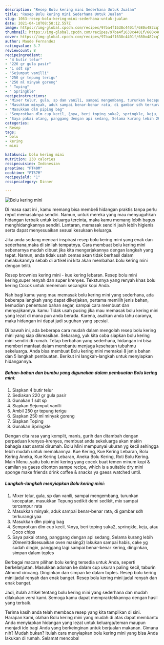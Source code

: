 ```yaml
---
description: "Resep Bolu kering mini Sederhana Untuk Jualan"
title: "Resep Bolu kering mini Sederhana Untuk Jualan"
slug: 1063-resep-bolu-kering-mini-sederhana-untuk-jualan
date: 2021-04-18T08:58:12.557Z
image: https://img-global.cpcdn.com/recipes/97ba4f1638c4401f/680x482cq70/bolu-kering-mini-foto-resep-utama.jpg
thumbnail: https://img-global.cpcdn.com/recipes/97ba4f1638c4401f/680x482cq70/bolu-kering-mini-foto-resep-utama.jpg
cover: https://img-global.cpcdn.com/recipes/97ba4f1638c4401f/680x482cq70/bolu-kering-mini-foto-resep-utama.jpg
author: Maude Fernandez
ratingvalue: 3.7
reviewcount: 8
recipeingredient:
- "4 butir telur"
- "220 gr gula pasir"
- "1 sdt sp"
- "Sejumput vanilli"
- "250 gr tepung terigu"
- "250 ml minyak goreng"
- " Toping"
- " Springkle"
recipeinstructions:
- "Mixer telur, gula, sp dan vanili, sampai mengembang, turunkan kecepatan, masukkan Tepung sedikit demi sedikit, mix sampai tercampur rata"
- "Masukkan minyak, aduk sampai benar-benar rata, di gambar sdh terkurangi yaa"
- "Masukkan dlm piping bag"
- "Semprotkan dlm cup kecil, ¾nya, beri toping suka2, springkle, keju, atau Coco chips"
- "Saya pakai otang, panggang dengan api sedang, Selama kurang lebih 20menit(disesuaikan oven masing2) lakukan sampai habis, cake yg sudah dingin, panggang lagi sampai benar-benar kering, dinginkan, simpan dalam toples"
categories:
- Resep
tags:
- bolu
- kering
- mini

katakunci: bolu kering mini 
nutrition: 230 calories
recipecuisine: Indonesian
preptime: "PT40M"
cooktime: "PT57M"
recipeyield: "1"
recipecategory: Dinner

---
```



![Bolu kering mini](https://img-global.cpcdn.com/recipes/97ba4f1638c4401f/680x482cq70/bolu-kering-mini-foto-resep-utama.jpg)

Di masa  saat ini , kamu memang bisa membeli hidangan praktis tanpa perlu repot memasaknya sendiri. Namun, untuk mereka yang mau menyuguhkan hidangan terbaik untuk keluarga tercinta, maka kamu memang lebih bagus menghidangkannya sendiri. Lantaran, memasak sendiri jauh lebih higienis serta dapat menyesuaikan sesuai kesukaan keluarga.

Jika anda sedang mencari inspirasi resep bolu kering mini yang enak dan sederhana,maka di sinilah tempatnya. Cara membuat bolu kering mini  sebenarnya mudah dibuat jika kita mengerjakannya dengan langkah yang tepat. Namun, anda tidak usah cemas akan tidak berhasil dalam melakukannya 
sebab di artikel ini kita akan membahas bolu kering mini dengan teliti.  

Resep brownies kering mini - kue kering lebaran. Resep bolu mini kering,super renyah dan super krenyes. Teksturnya yang renyah khas bolu kering Cocok untuk menemani secangkir kopi Anda.

Nah bagi kamu yang mau memasak bolu kering mini yang sederhana, ada beberapa langkah yang dapat dikerjakan, pertama memilih jenis bahan, kemudian penentuan bahan segar, sampai cara membuat dan menyajikannya. kamu Tidak usah pusing jika mau memasak bolu kering mini yang lezat di mana pun anda berada. Karena, asalkan anda  tahu caranya, maka hidangan ini dapat jadi suguhan yang spesial.

Di bawah ini, ada beberapa cara mudah dalam mengolah resep bolu kering mini yang siap dikreasikan. Sekarang, yuk kita coba siapkan bolu kering mini sendiri di rumah. Tetap berbahan yang sederhana, hidangan ini bisa memberi manfaat dalam membantu menjaga kesehatan tubuhmu sekeluarga. Anda bisa membuat Bolu kering mini memakai 8 jenis bahan dan 5 langkah pembuatan. Berikut ini langkah-langkah untuk menyiapkan hidangannya.

<!--inarticleads1-->

##### Bahan-bahan dan bumbu yang digunakan dalam pembuatan Bolu kering mini:

1. Siapkan 4 butir telur
1. Sediakan 220 gr gula pasir
1. Gunakan 1 sdt sp
1. Siapkan Sejumput vanilli
1. Ambil 250 gr tepung terigu
1. Siapkan 250 ml minyak goreng
1. Siapkan  Toping
1. Gunakan  Springkle


Dengan cita rasa yang komplit, manis, gurih dan ditambah dengan perpaduan krenyes-krenyes, membuat anda sekeluarga akan makin bahagia saat santai dirumah. Bolu Mini mempunyai ukuran yg kecil sehingga lebih mudah untuk memakannya. Kue Kering, Kue Kering Lebaran, Bolu Kering Aneka, Kue Kering Lebaran, Aneka Bolu Kering, Roti Bolu Kering. Main Menu..yaitu bolu mini kering yang cocok buat temen minum kopi &amp; camilan ya gaess ditonton sampe recipe, which is a suitable dry mini sponge make friends drink coffee &amp; snacks ya gaess watched until. 

<!--inarticleads2-->

##### Langkah-langkah menyiapkan Bolu kering mini:

1. Mixer telur, gula, sp dan vanili, sampai mengembang, turunkan kecepatan, masukkan Tepung sedikit demi sedikit, mix sampai tercampur rata
1. Masukkan minyak, aduk sampai benar-benar rata, di gambar sdh terkurangi yaa
1. Masukkan dlm piping bag
1. Semprotkan dlm cup kecil, ¾nya, beri toping suka2, springkle, keju, atau Coco chips
1. Saya pakai otang, panggang dengan api sedang, Selama kurang lebih 20menit(disesuaikan oven masing2) lakukan sampai habis, cake yg sudah dingin, panggang lagi sampai benar-benar kering, dinginkan, simpan dalam toples


Berbagai macam pilihan bolu kering tersedia untuk Anda, seperti berkelanjutan. Masukkan adonan ke dalam cup ukuran paling kecil, taburin Almond cincang. Dinginkan dan simpan ke dalam toples. Resep bolu kering mini jadul renyah dan enak banget. Resep bolu kering mini jadul renyah dan enak banget. 

Jadi, itulah artikel tentang  bolu kering mini  yang sederhana dan mudah dilakukan versi kami. Semoga kamu dapat mempraktekkannya dengan hasil yang terbaik. 

Terima kasih anda telah membaca resep yang kita tampilkan di sini. Harapan kami, olahan  Bolu kering mini yang mudah di atas dapat membantu Anda menyiapkan hidangan yang lezat untuk keluarga/teman maupun menjadi ide bagi Anda yang berkeinginan untuk berjualan makanan. Gimana nih? Mudah bukan? Itulah cara menyiapkan bolu kering mini yang bisa Anda lakukan di rumah. Selamat mencoba!

